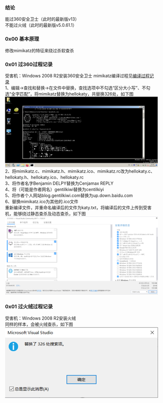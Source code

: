 ### 结论
能过360安全卫士（此时的最新版v13）  
不能过火绒（此时的最新版v5.0.61.1）

### 0x00 基本原理
修改mimikatz的特征来绕过杀软查杀

### 0x01 过360过程记录
受害机：Windows 2008 R2安装360安全卫士
mimikatz编译过程见[编译过程记录](./编译过程记录.md)  
1、编辑->查找和替换->在文件中替换，查找选项中不勾选“区分大小写”、不勾选“全字匹配”，将mimikatz替换为hellokaty，共替换326处，如下图  
![image](./pic/0.png)  
2、将mimikatz.c、mimikatz.h、mimikatz.ico、mimikatz.rc改为hellokaty.c、hellokaty.h、hellokaty.ico、hellokaty.rc  
3、将作者名字Benjamin DELPY替换为Cenjamax REPLY  
4、将（可能是作者网名）gentilkiwi替换为centilkiyi  
5、将作者个人网站blog.gentilkiwi.com替换为up.down.baidu.com  
6、替换mimikatz.ico为其他的.ico文件  
重新编译文件，并重命名编译后的文件为katy.txt，将编译后的文件上传到受害机，能够绕过静态查杀及动态查杀，如下图  
![image](./pic/1.png)  

### 0x01 过火绒过程记录
受害机：Windows 2008 R2安装火绒  
同样的样本，会被火绒查杀，如下图  
![image](./pic/2.png)  
